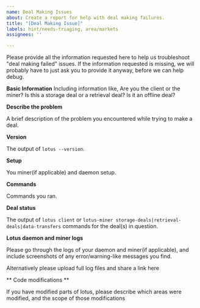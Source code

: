 ```yaml
---
name: Deal Making Issues
about: Create a report for help with deal making failures.
title: "[Deal Making Issue]"
labels: hint/needs-triaging, area/markets
assignees: ''

---
```


Please provide all the information requested here to help us troubleshoot "deal making failed" issues.
If the information requested is missing, we will probably have to just ask you to provide it anyway,
before we can help debug.

**Basic Information**
Including information like, Are you the client or the miner? Is this a storage deal or a retrieval deal? Is it an offline deal?

**Describe the problem**

A brief description of the problem you encountered while trying to make a deal. 

**Version**

The output of `lotus --version`.

**Setup**

You miner(if applicable) and daemon setup.

**Commands**

Commands you ran.

**Deal status**

The output of `lotus client` or `lotus-miner storage-deals|retrieval-deals|data-transfers` commands for the deal(s) in question.

**Lotus daemon and miner logs**

Please go through the logs of your daemon and miner(if applicable), and include screenshots of any error/warning-like messages you find.

Alternatively please upload full log files and share a link here

** Code modifications **

If you have modified parts of lotus, please describe which areas were modified,
and the scope of those modifications
